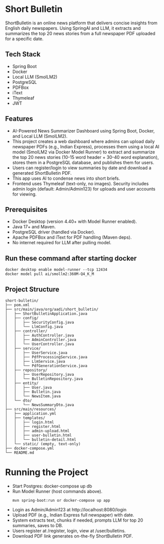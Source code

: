 # Short Bulletin
ShortBulletin is an online news platform that delivers concise insights from English daily newspapers. Using SpringAI and LLM, it extracts and summarizes the top 20 news stories from a full newspaper PDF uploaded for a specific date.

## Tech Stack
- Spring Boot
- Docker
- Local LLM (SmolLM2)
- PostgreSQL
- PDFBox
- iText
- Thymeleaf
- JWT

## Features
- AI-Powered News Summarizer Dashboard using Spring Boot, Docker, and Local LLM (SmolLM2).
- This project creates a web dashboard where admins can upload daily newspaper PDFs (e.g., Indian Express), 
  processes them using a local AI model (SmolLM2 via Docker Model Runner) to extract and summarize
  the top 20 news stories (10-15 word header + 30-40 word explanation), stores them in a PostgreSQL database,
  and publishes them for users.
- Users can register/login to view summaries by date and download a generated ShortBulletin PDF.
- This app uses AI to condense news into short briefs.
- Frontend uses Thymeleaf (text-only, no images). Security includes admin login (default: Admin/Admin123)
  for uploads and user accounts for viewing.

## Prerequisites
- Docker Desktop (version 4.40+ with Model Runner enabled).
- Java 17+ and Maven.
- PostgreSQL driver (handled via Docker).
- Apache PDFBox and iText for PDF handling (Maven deps).
- No internet required for LLM after pulling model.

## Run these command after starting docker
```
docker desktop enable model-runner --tcp 12434
docker model pull ai/smollm2:360M-Q4_K_M
```

## Project Structure
```
short-bulletin/
├── pom.xml
├── src/main/java/org/aadi/short_bulletin/
│   ├── ShortBulletinApplication.java
│   ├── config/
│   │   ├── SecurityConfig.java
│   │   └── LlmConfig.java
│   ├── controller/
│   │   ├── AuthController.java
│   │   ├── AdminController.java
│   │   └── UserController.java
│   ├── service/
│   │   ├── UserService.java
│   │   ├── PdfProcessingService.java
│   │   ├── LlmService.java
│   │   └── PdfGenerationService.java
│   ├── repository/
│   │   ├── UserRepository.java
│   │   └── BulletinRepository.java
│   ├── entity/
│   │   ├── User.java
│   │   ├── Bulletin.java
│   │   └── NewsItem.java
│   └── dto/
│       └── NewsSummaryDto.java
├── src/main/resources/
│   ├── application.yml
│   ├── templates/
│   │   ├── login.html
│   │   ├── register.html
│   │   ├── admin-upload.html
│   │   ├── user-bulletin.html
│   │   └── bulletin-detail.html
│   └── static/ (empty, text-only)
├── docker-compose.yml
└── README.md
```

# Running the Project
- Start Postgres: docker-compose up db
- Run Model Runner (host commands above).
    ```
    mvn spring-boot:run or docker-compose up app
    ```
- Login as Admin/Admin123 at http://localhost:8080/login
- Upload PDF (e.g., Indian Express full newspaper) with date.
- System extracts text, chunks if needed, prompts LLM for top 20 summaries, saves to DB.
- Users register at /register, login, view at /user/bulletins.
- Download PDF link generates on-the-fly ShortBulletin PDF.
